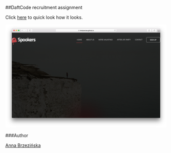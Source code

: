 ##DaftCode recruitment assignment

Click [here](https://htmlpreview.github.io/?https://github.com/annabrzezinska/daftcode-assignment/blob/master/index.html) to quick look how it looks.

![screenshot](screenshot.png)

###Author

[Anna Brzezińska](https://github.com/annabrzezinska)
